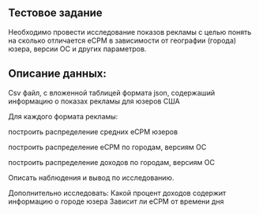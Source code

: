 ## Тестовое задание

Необходимо провести исследование показов рекламы с целью понять на сколько отличается eCPM в зависимости от географии (города) юзера, версии ОС и других параметров.

## Описание данных:

Сsv файл, с вложенной таблицей формата json, содержаший информацию о показах рекламы для юзеров США

Для каждого формата рекламы:

построить распределение средних eCPM юзеров

построить распределение eCPM по городам, версиям ОС

построить распределение доходов по городам, версиям ОС

Описать наблюдения и вывод по исследованию.

Дополнительно исследовать:
Какой процент доходов содержит информацию о городе юзера
Зависит ли eCPM от времени дня
